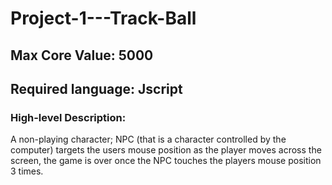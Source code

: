 # Project-1---Track-Ball
## Max Core Value: 5000
## Required language: Jscript
### High-level Description:
A non-playing character; NPC (that is a character controlled by the computer) targets the users mouse position as the player moves across the screen, the game is over once the NPC touches the players mouse position 3 times.
